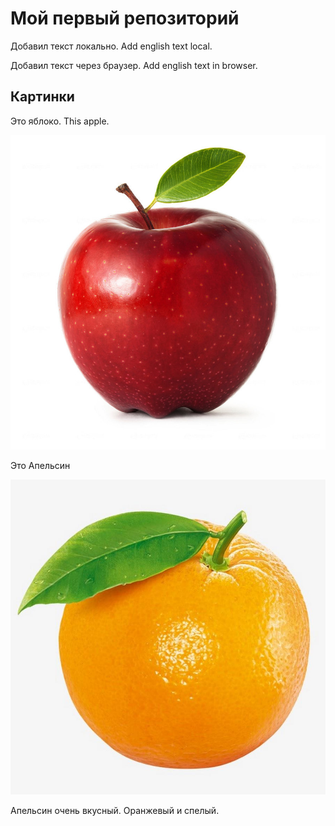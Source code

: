 # Мой первый репозиторий

Добавил текст локально. Add english text local.

Добавил текст через браузер. Add english text in browser.

## Картинки
Это яблоко. This apple.

![Это яблоко](apple.jpg)

Это Апельсин

![Это яблоко](orange.jpeg)

Апельсин очень вкусный. Оранжевый и спелый.
